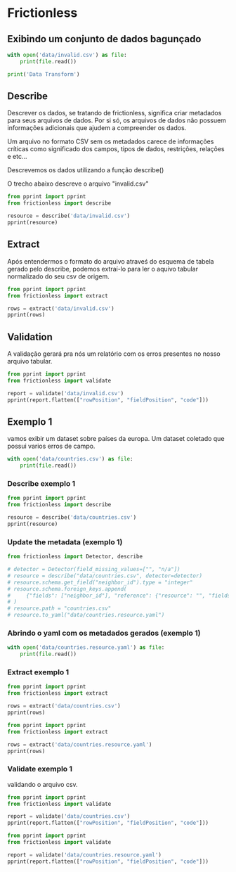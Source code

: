 # Frictionless

## Exibindo um conjunto de dados bagunçado

```python script
with open('data/invalid.csv') as file:
    print(file.read())
```

```python task id=data-transform
print('Data Transform')
```

## Describe

Descrever os dados, se tratando de frictionless, significa criar metadados para seus arquivos de dados. Por si só, os arquivos de dados não possuem informações adicionais que ajudem a compreender os dados.

Um arquivo no formato CSV sem os metadados carece de informações críticas como significado dos campos, tipos de dados, restrições, relações e etc...

Descrevemos os dados utilizando a função describe()

O trecho abaixo descreve o arquivo "invalid.csv"

```python script
from pprint import pprint
from frictionless import describe

resource = describe('data/invalid.csv')
pprint(resource)
```

## Extract

Após entendermos o formato do arquivo atraveś do esquema de tabela gerado pelo describe, podemos extraí-lo para ler o aquivo tabular normalizado do seu csv de origem.

``` python script
from pprint import pprint
from frictionless import extract

rows = extract('data/invalid.csv')
pprint(rows)
```

## Validation

A validação gerará pra nós um relatório com os erros presentes no nosso arquivo tabular. 

```python script
from pprint import pprint
from frictionless import validate

report = validate('data/invalid.csv')
pprint(report.flatten(["rowPosition", "fieldPosition", "code"]))
```



## Exemplo 1

vamos exibir um dataset sobre países da europa. Um dataset coletado que possui varios erros de campo.

```python script
with open('data/countries.csv') as file:
    print(file.read())
```
### Describe exemplo 1

```python script
from pprint import pprint
from frictionless import describe

resource = describe('data/countries.csv')
pprint(resource)
```

### Update the metadata (exemplo 1)
```python script
from frictionless import Detector, describe

# detector = Detector(field_missing_values=["", "n/a"])
# resource = describe("data/countries.csv", detector=detector)
# resource.schema.get_field("neighbor_id").type = "integer"
# resource.schema.foreign_keys.append(
#     {"fields": ["neighbor_id"], "reference": {"resource": "", "fields": ["id"]}}
# )
# resource.path = "countries.csv"
# resource.to_yaml("data/countries.resource.yaml")
```

### Abrindo o yaml com os metadados gerados (exemplo 1)
```python script
with open('data/countries.resource.yaml') as file:
    print(file.read())
```

### Extract exemplo 1

```python script
from pprint import pprint
from frictionless import extract

rows = extract('data/countries.csv')
pprint(rows)
```

```python script
from pprint import pprint
from frictionless import extract

rows = extract('data/countries.resource.yaml')
pprint(rows)
```

### Validate exemplo 1

validando o arquivo csv.

```python script
from pprint import pprint
from frictionless import validate

report = validate('data/countries.csv')
pprint(report.flatten(["rowPosition", "fieldPosition", "code"]))
```

```python script
from pprint import pprint
from frictionless import validate

report = validate('data/countries.resource.yaml')
pprint(report.flatten(["rowPosition", "fieldPosition", "code"]))
```
